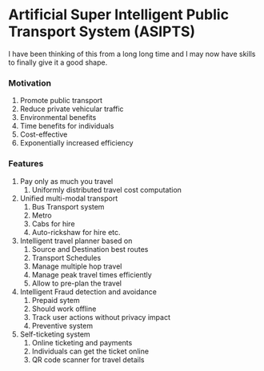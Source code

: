 # Artificial Super Intelligent Public Transport System (ASIPTS)

I have been thinking of this from a long long time and I may now have skills to finally give it a good shape.


### Motivation
1. Promote public transport
2. Reduce private vehicular traffic
3. Environmental benefits
4. Time benefits for individuals
5. Cost-effective
6. Exponentially increased efficiency


### Features
1. Pay only as much you travel
    1. Uniformly distributed travel cost computation
2. Unified multi-modal transport
    1. Bus Transport system
    2. Metro
    3. Cabs for hire
    4. Auto-rickshaw for hire etc.
3. Intelligent travel planner based on 
    1. Source and Destination best routes
    2. Transport Schedules
    3. Manage multiple hop travel
    4. Manage peak travel times efficiently
    5. Allow to pre-plan the travel
4. Intelligent Fraud detection and avoidance
    1. Prepaid sytem
    2. Should work offline
    3. Track user actions without privacy impact
    4. Preventive system
5. Self-ticketing system
    1. Online ticketing and payments
    2. Individuals can get the ticket online 
    3. QR code scanner for travel details
    
